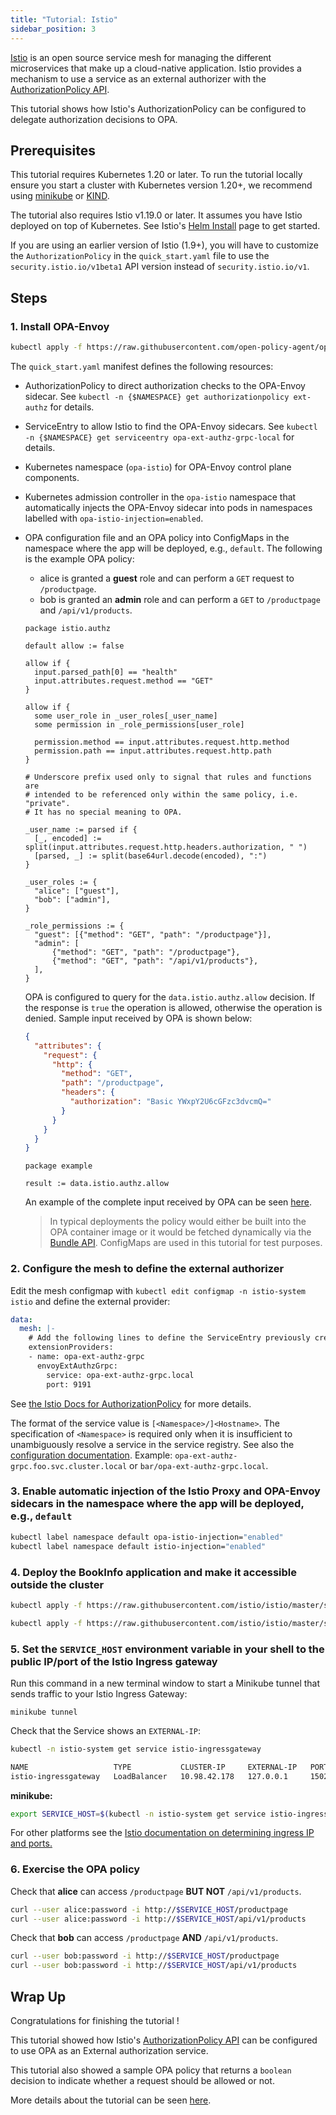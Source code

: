 ```yaml
---
title: "Tutorial: Istio"
sidebar_position: 3
---
```


[Istio](https://istio.io/latest/) is an open source service mesh for managing the different microservices that make
up a cloud-native application. Istio provides a mechanism to use a service as an external authorizer with the
[AuthorizationPolicy API](https://istio.io/latest/docs/tasks/security/authorization/authz-custom/).

This tutorial shows how Istio's AuthorizationPolicy can be configured to delegate authorization decisions to OPA.

## Prerequisites

This tutorial requires Kubernetes 1.20 or later. To run the tutorial locally ensure you start a cluster with Kubernetes
version 1.20+, we recommend using [minikube](https://kubernetes.io/docs/getting-started-guides/minikube) or
[KIND](https://kind.sigs.k8s.io/).

The tutorial also requires Istio v1.19.0 or later. It assumes you have Istio deployed on top of Kubernetes.
See Istio's [Helm Install](https://istio.io/latest/docs/setup/install/helm/) page to get started.

If you are using an earlier version of Istio (1.9+), you will have to customize the `AuthorizationPolicy` in the
`quick_start.yaml` file to use the `security.istio.io/v1beta1` API version instead of `security.istio.io/v1`.

## Steps

### 1. Install OPA-Envoy

```bash
kubectl apply -f https://raw.githubusercontent.com/open-policy-agent/opa-envoy-plugin/main/examples/istio/quick_start.yaml
```

The `quick_start.yaml` manifest defines the following resources:

- AuthorizationPolicy to direct authorization checks to the OPA-Envoy sidecar. See `kubectl -n {$NAMESPACE} get authorizationpolicy ext-authz` for details.

- ServiceEntry to allow Istio to find the OPA-Envoy sidecars. See `kubectl -n {$NAMESPACE} get serviceentry opa-ext-authz-grpc-local` for details.

- Kubernetes namespace (`opa-istio`) for OPA-Envoy control plane components.

- Kubernetes admission controller in the `opa-istio` namespace that automatically injects the OPA-Envoy sidecar into pods in namespaces labelled with `opa-istio-injection=enabled`.

- OPA configuration file and an OPA policy into ConfigMaps in the namespace where the app will be deployed, e.g., `default`.
  The following is the example OPA policy:

  - alice is granted a **guest** role and can perform a `GET` request to `/productpage`.
  - bob is granted an **admin** role and can perform a `GET` to `/productpage` and `/api/v1/products`.

  ```rego title="authz.rego"
  package istio.authz

  default allow := false

  allow if {
  	input.parsed_path[0] == "health"
  	input.attributes.request.method == "GET"
  }

  allow if {
  	some user_role in _user_roles[_user_name]
  	some permission in _role_permissions[user_role]

  	permission.method == input.attributes.request.http.method
  	permission.path == input.attributes.request.http.path
  }

  # Underscore prefix used only to signal that rules and functions are
  # intended to be referenced only within the same policy, i.e. "private".
  # It has no special meaning to OPA.

  _user_name := parsed if {
  	[_, encoded] := split(input.attributes.request.http.headers.authorization, " ")
  	[parsed, _] := split(base64url.decode(encoded), ":")
  }

  _user_roles := {
  	"alice": ["guest"],
  	"bob": ["admin"],
  }

  _role_permissions := {
  	"guest": [{"method": "GET", "path": "/productpage"}],
  	"admin": [
  		{"method": "GET", "path": "/productpage"},
  		{"method": "GET", "path": "/api/v1/products"},
  	],
  }
  ```

  <RunSnippet id="authz.rego"/>

  OPA is configured to query for the `data.istio.authz.allow`
  decision. If the response is `true` the operation is allowed, otherwise the
  operation is denied. Sample input received by OPA is shown below:

  ```json title="input.json"
  {
    "attributes": {
      "request": {
        "http": {
          "method": "GET",
          "path": "/productpage",
          "headers": {
            "authorization": "Basic YWxpY2U6cGFzc3dvcmQ="
          }
        }
      }
    }
  }
  ```

  <RunSnippet id="input.json"/>

  ```rego
  package example

  result := data.istio.authz.allow
  ```

  <RunSnippet files="#input.json #authz.rego" command="data.example.result" />

  An example of the complete input received by OPA can be seen [here](https://github.com/IUAD1IY7/opa-envoy-plugin/tree/main/examples/istio#example-input).

  > In typical deployments the policy would either be built into the OPA container
  > image or it would be fetched dynamically via the [Bundle API](../management-bundles/). ConfigMaps are
  > used in this tutorial for test purposes.

### 2. Configure the mesh to define the external authorizer

Edit the mesh configmap with `kubectl edit configmap -n istio-system istio` and define the external provider:

```yaml
data:
  mesh: |-
    # Add the following lines to define the ServiceEntry previously created as an external authorizer:
    extensionProviders:
    - name: opa-ext-authz-grpc
      envoyExtAuthzGrpc:
        service: opa-ext-authz-grpc.local
        port: 9191
```

See [the Istio Docs for AuthorizationPolicy](https://istio.io/latest/docs/tasks/security/authorization/authz-custom/#define-the-external-authorizer) for
more details.

The format of the service value is `[<Namespace>/]<Hostname>`. The specification
of `<Namespace>` is required only when it is insufficient to unambiguously resolve
a service in the service registry. See also the [configuration documentation](https://istio.io/latest/docs/reference/config/istio.mesh.v1alpha1/#MeshConfig-ExtensionProvider-EnvoyExternalAuthorizationGrpcProvider).
Example: `opa-ext-authz-grpc.foo.svc.cluster.local` or
`bar/opa-ext-authz-grpc.local`.

### 3. Enable automatic injection of the Istio Proxy and OPA-Envoy sidecars in the namespace where the app will be deployed, e.g., `default`

```bash
kubectl label namespace default opa-istio-injection="enabled"
kubectl label namespace default istio-injection="enabled"
```

### 4. Deploy the BookInfo application and make it accessible outside the cluster

```bash
kubectl apply -f https://raw.githubusercontent.com/istio/istio/master/samples/bookinfo/platform/kube/bookinfo.yaml
```

```bash
kubectl apply -f https://raw.githubusercontent.com/istio/istio/master/samples/bookinfo/networking/bookinfo-gateway.yaml
```

### 5. Set the `SERVICE_HOST` environment variable in your shell to the public IP/port of the Istio Ingress gateway

Run this command in a new terminal window to start a Minikube tunnel that sends traffic to your Istio Ingress Gateway:

```
minikube tunnel
```

Check that the Service shows an `EXTERNAL-IP`:

```bash
kubectl -n istio-system get service istio-ingressgateway

NAME                   TYPE           CLUSTER-IP     EXTERNAL-IP   PORT(S)                                                                      AGE
istio-ingressgateway   LoadBalancer   10.98.42.178   127.0.0.1     15021:32290/TCP,80:30283/TCP,443:32497/TCP,31400:30216/TCP,15443:30690/TCP   5s
```

**minikube:**

```bash
export SERVICE_HOST=$(kubectl -n istio-system get service istio-ingressgateway -o jsonpath='{.status.loadBalancer.ingress[0].ip}')
```

For other platforms see the [Istio documentation on determining ingress IP and ports.](https://istio.io/docs/tasks/traffic-management/ingress/#determining-the-ingress-ip-and-ports)

### 6. Exercise the OPA policy

Check that **alice** can access `/productpage` **BUT NOT** `/api/v1/products`.

```bash
curl --user alice:password -i http://$SERVICE_HOST/productpage
curl --user alice:password -i http://$SERVICE_HOST/api/v1/products
```

Check that **bob** can access `/productpage` **AND** `/api/v1/products`.

```bash
curl --user bob:password -i http://$SERVICE_HOST/productpage
curl --user bob:password -i http://$SERVICE_HOST/api/v1/products
```

## Wrap Up

Congratulations for finishing the tutorial !

This tutorial showed how Istio's [AuthorizationPolicy API](https://istio.io/latest/docs/tasks/security/authorization/authz-custom/)
can be configured to use OPA as an External authorization service.

This tutorial also showed a sample OPA policy that returns a `boolean` decision
to indicate whether a request should be allowed or not.

More details about the tutorial can be seen
[here](https://github.com/IUAD1IY7/opa-envoy-plugin/tree/main/examples/istio).
